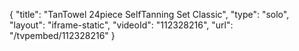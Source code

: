 {
    "title": "TanTowel 24piece SelfTanning Set  Classic",
    "type": "solo",
    "layout": "iframe-static",
    "videoId": "112328216",
    "url": "\/tvpembed\/112328216"
}